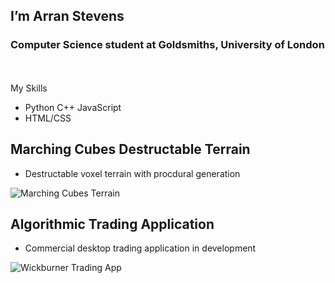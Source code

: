 ## I’m Arran Stevens
### Computer Science student at Goldsmiths, University of London
<br></br>
My Skills
- Python C++ JavaScript
- HTML/CSS 

## Marching Cubes Destructable Terrain
- Destructable voxel terrain with procdural generation
  
![Marching Cubes Terrain](https://github.com/NoodlePlexium/NoodlePlexium/blob/main/Marching%20Cubes%20Terrain.jpg)

## Algorithmic Trading Application
- Commercial desktop trading application in development
  
![Wickburner Trading App](https://github.com/NoodlePlexium/NoodlePlexium/blob/main/Wickburner%20App.png)

